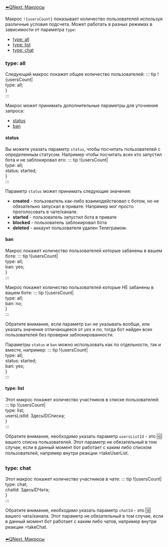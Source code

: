 
[⬅️QNext. Макросы](/docs-test/ph/QNext-Macroses-12-22)



Макрос `!{usersCount}` показывает количество пользователей используя различные условия подсчета. Может работать в разных режимах в зависимости от параметра `type`:
* [type: all](#type:-all)
* [type: list](#type:-list)
* [type: chat](#type:-chat)
### type: all

Следующий макрос покажет общее количество пользователей:
::: tip
!{usersCount|<br>  type: all;<br>}<br>
:::

Макрос может принимать дополнительные параметры для уточнения запроса:
* [status](#status)
* [ban](#ban)
#### status

Вы можете указать параметр `status`,  чтобы посчитать пользователей с определенным статусом. Например чтобы посчитать всех кто запустил бота и не заблокировал его:
::: tip
!{usersCount|<br>  type: all;<br>  status: started;<br>}<br>
:::

Параметр `status` может принимать следующие значения:
* **created** - пользователь как-либо взаимодействовал с ботом, но не обязательно запускал в привате. Например мог просто проголосовать в чате/канале.
* **started** - пользователь запустил бота в привате
* **blocked** - пользователь заблокировал бота
* **deleted** - аккаунт пользователя удален Телеграмом.
#### ban

Макрос покажет количество пользователей которые забанены в вашем боте:
::: tip
!{usersCount|<br>  type: all;<br>  ban: yes;<br>}<br>
:::

Макрос покажет количество пользователей которые НЕ забанены в вашем боте:
::: tip
!{usersCount|<br>  type: all;<br>  ban: no;<br>}<br>
:::

Обратите внимание, если параметр `ban` не указывать вообще, или указать значение отличающееся от _yes_ и _no_, тогда бот найден всех пользователей без проверки заблокированности. 

Параметры `status` и `ban` можно использовать как по отдельности, так и вместе, например:
::: tip
!{usersCount|<br>  type: all;<br>  status: started;<br>  ban: yes;<br>}<br>
:::


#### type: list

Этот макрос покажет количество участников в списке пользователей:
::: tip
!{usersCount|<br>  type: list;<br>  usersListId: ЗдесьIDСписка;<br>}<br>
:::

Обратите внимание, необходимо указать параметр `usersListId` - это 🆔 вашего списка пользователей. Этот параметр не обязательный в том случае, если в данный момент бот работает с каким либо списком пользователей, например внутри реакции ⚡️takeUserList.


### type: chat

Этот макрос покажет количество участников в чате:
::: tip
!{usersCount|<br>  type: chat;<br>  chatId: ЗдесьIDЧата;<br>}<br>
:::

Обратите внимание, необходимо указать параметр `chatId` - это 🆔 вашего чата/канала. Этот параметр не обязательный в том случае, если в данный момент бот работает с каким либо чатов, например внутри реакции ⚡️takeChat.



[⬅️QNext. Макросы](/docs-test/ph/QNext-Macroses-12-22)